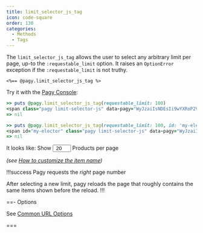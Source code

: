 ```yaml
---
title: limit_selector_js_tag
icon: code-square
order: 130
categories:
  - Methods
  - Tags
---
```



The `limit_selector_js_tag` allows the user to select any arbitrary limit per page, up-to the `:requestable_limit` option. It raises an `OptionError` exception if the `:requestable_limit` is not truthy.

```erb some_view.html.erb
<%== @pagy.limit_selector_js_tag %>
```

Try it with the [Pagy Console](../../sandbox/console.md):

```ruby
>> puts @pagy.limit_selector_js_tag(requestable_limit: 100)
<span class="pagy limit-selector-js" data-pagy="WyJzaiIsNDEsIi9wYXRoP2V4YW1wbGU9MTIzJnBhZ2U9UCAiXQ=="><label>Show <input name="limit" type="number" min="1" max="" value="20" style="padding: 0; text-align: center; width: 3rem;"><a style="display: none;">#</a> items per page</label></span>
=> nil

>> puts @pagy.limit_selector_js_tag(requestable_limit: 100, id: 'my-elector', item_name: 'Products')
<span id="my-elector" class="pagy limit-selector-js" data-pagy="WyJzaiIsNDEsIi9wYXRoP2V4YW1wbGU9MTIzJnBhZ2U9UCAiXQ=="><label>Show <input name="limit" type="number" min="1" max="" value="20" style="padding: 0; text-align: center; width: 3rem;"><a style="display: none;">#</a> Products per page</label></span>
=> nil
```

It looks like: <span>Show <input type="number" min="1" max="100" value="20" style="padding: 0; text-align: center; width: 3rem;"> Products per
page</span>

_(see [How to customize the item name](../../guides/how-to.md#customize-the-item-name))_


!!!success Pagy requests the _right_ page number

After selecting a new limit, pagy reloads the page that roughly contains the same items shown before the reload.
!!!

==- Options

See [Common URL Options](../methods#common-url-options)

===
